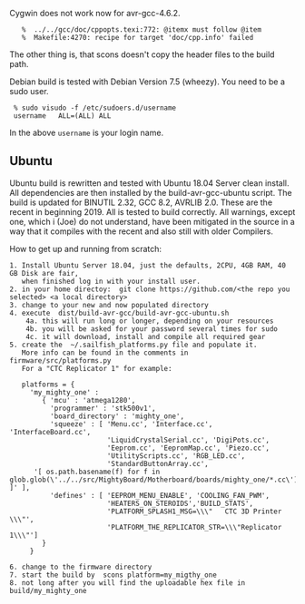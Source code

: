 Cygwin does not work now for avr-gcc-4.6.2.

	   %  ../../gcc/doc/cppopts.texi:772: @itemx must follow @item
	   %  Makefile:4270: recipe for target 'doc/cpp.info' failed

The other thing is, that scons doesn't copy the header files to the build path.

Debian build is tested with Debian Version 7.5 (wheezy). You need to be a
sudo user.

	 % sudo visudo -f /etc/sudoers.d/username
	 username	ALL=(ALL) ALL

In the above `username` is your login name.

Ubuntu
------

Ubuntu build is rewritten and tested with Ubuntu 18.04 Server clean install. All dependencies are then installed by the build-avr-gcc-ubuntu script.
The build is updated for BINUTIL 2.32, GCC 8.2, AVRLIB 2.0. These are the recent in beginning 2019. All is tested to build correctly.
All warnings, except one, which i (Joe) do not understand, have been mitigated in the source in a way that it compiles with the recent and also still with older Compilers.

How to get up and running from scratch:

    1. Install Ubuntu Server 18.04, just the defaults, 2CPU, 4GB RAM, 40 GB Disk are fair,
       when finished log in with your install user.
    2. in your home directoy:  git clone https://github.com/<the repo you selected> <a local directory>
    3. change to your new and now populated directory
    4. execute  dist/build-avr-gcc/build-avr-gcc-ubuntu.sh
        4a. this will run long or longer, depending on your resources
        4b. you will be asked for your password several times for sudo
        4c. it will download, install and compile all required gear
    5. create the  ~/.sailfish_platforms.py file and populate it.
       More info can be found in the comments in  firmware/src/platforms.py
       For a "CTC Replicator 1" for example:

       platforms = {
         'my_mighty_one' :
            { 'mcu' : 'atmega1280',
              'programmer' : 'stk500v1',
              'board_directory' : 'mighty_one',
              'squeeze' : [ 'Menu.cc', 'Interface.cc', 'InterfaceBoard.cc',
                            'LiquidCrystalSerial.cc', 'DigiPots.cc',
                            'Eeprom.cc', 'EepromMap.cc', 'Piezo.cc',
                            'UtilityScripts.cc', 'RGB_LED.cc',
                            'StandardButtonArray.cc',
          '[ os.path.basename(f) for f in glob.glob(\'../../src/MightyBoard/Motherboard/boards/mighty_one/*.cc\') ]' ],
              'defines' : [ 'EEPROM_MENU_ENABLE', 'COOLING_FAN_PWM',
                            'HEATERS_ON_STEROIDS','BUILD_STATS',
                            'PLATFORM_SPLASH1_MSG=\\\"   CTC 3D Printer   \\\"',
                            'PLATFORM_THE_REPLICATOR_STR=\\\"Replicator 1\\\"']
            }
         }

    6. change to the firmware directory
    7. start the build by  scons platform=my_migthy_one
    8. not long after you will find the uploadable hex file in  build/my_mighty_one

